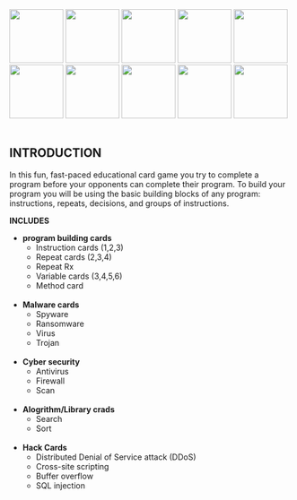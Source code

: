  <img src="static/cardImages/antivirus.png" style="width: 6rem">
 <img src="static/cardImages/sql_injection.png" style="width: 6rem">
 <img src="static/cardImages/virus.png" style="width: 6rem">
 <img src="static/cardImages/search.png" style="width: 6rem">
 <img src="static/cardImages/method.png" style="width: 6rem">
 <img src="static/cardImages/repeat1.png" style="width: 6rem">
 <img src="static/cardImages/instruction2.png" style="width: 6rem">
<img src="static/cardImages/variable6.png" style="width: 6rem">
<img src="static/cardImages/ransom.png" style="width: 6rem">
<img src="static/cardImages/scan.png" style="width: 6rem">
<br>
<br>

## INTRODUCTION
In this fun, fast-paced educational card game you try to complete a program before your opponents can complete their program.
To build your program you will be using the basic building blocks of any program: instructions, repeats, decisions, and groups of instructions.

**INCLUDES**
+ **program building cards** 
  - Instruction cards (1,2,3)
  - Repeat cards (2,3,4)
  - Repeat Rx
  - Variable cards (3,4,5,6)
  - Method card
  <br>
+ **Malware cards** 
  - Spyware
  - Ransomware
  - Virus
  - Trojan
  <br>
+ **Cyber security**
  - Antivirus
  - Firewall
  - Scan
  <br>
+ **Alogrithm/Library crads**
  - Search
  - Sort
  <br>
+ **Hack Cards**
  - Distributed Denial of Service attack (DDoS)
  - Cross-site scripting
  - Buffer overflow
  - SQL injection
  








<!-- ## saftey card
<br>
<img src="static/cardImages/r_crd.png" style="width: 20rem">
<br>
<img src="static/cardImages/malware.png" style="width: 15rem">
<img src="static/cardImages/M_card.png" style="width: 15rem">

<br>

<<img src="static/cardImages/safety.png" style="width: 15rem">
<img src="static/cardImages/hack.png" style="width: 15rem">
<br>
This is a list
- item1
  + another level
  + item 6
    * even deeper
    * the char to start the items can be any of these - * +
    - Indentation will determine list level, not the char used
    + Using the similar chars will just help keep track of level
- item2
- item 3

#### Sub Heading
*italics*
**Bold**

~~strikethrough~~ -->
